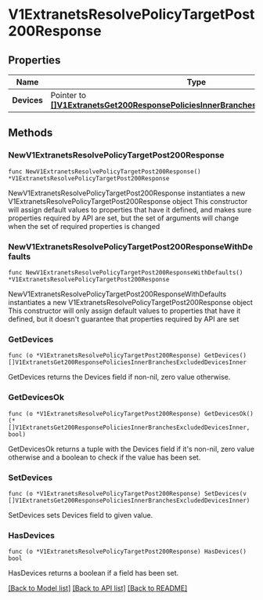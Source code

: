 # V1ExtranetsResolvePolicyTargetPost200Response

## Properties

Name | Type | Description | Notes
------------ | ------------- | ------------- | -------------
**Devices** | Pointer to [**[]V1ExtranetsGet200ResponsePoliciesInnerBranchesExcludedDevicesInner**](V1ExtranetsGet200ResponsePoliciesInnerBranchesExcludedDevicesInner.md) |  | [optional] 

## Methods

### NewV1ExtranetsResolvePolicyTargetPost200Response

`func NewV1ExtranetsResolvePolicyTargetPost200Response() *V1ExtranetsResolvePolicyTargetPost200Response`

NewV1ExtranetsResolvePolicyTargetPost200Response instantiates a new V1ExtranetsResolvePolicyTargetPost200Response object
This constructor will assign default values to properties that have it defined,
and makes sure properties required by API are set, but the set of arguments
will change when the set of required properties is changed

### NewV1ExtranetsResolvePolicyTargetPost200ResponseWithDefaults

`func NewV1ExtranetsResolvePolicyTargetPost200ResponseWithDefaults() *V1ExtranetsResolvePolicyTargetPost200Response`

NewV1ExtranetsResolvePolicyTargetPost200ResponseWithDefaults instantiates a new V1ExtranetsResolvePolicyTargetPost200Response object
This constructor will only assign default values to properties that have it defined,
but it doesn't guarantee that properties required by API are set

### GetDevices

`func (o *V1ExtranetsResolvePolicyTargetPost200Response) GetDevices() []V1ExtranetsGet200ResponsePoliciesInnerBranchesExcludedDevicesInner`

GetDevices returns the Devices field if non-nil, zero value otherwise.

### GetDevicesOk

`func (o *V1ExtranetsResolvePolicyTargetPost200Response) GetDevicesOk() (*[]V1ExtranetsGet200ResponsePoliciesInnerBranchesExcludedDevicesInner, bool)`

GetDevicesOk returns a tuple with the Devices field if it's non-nil, zero value otherwise
and a boolean to check if the value has been set.

### SetDevices

`func (o *V1ExtranetsResolvePolicyTargetPost200Response) SetDevices(v []V1ExtranetsGet200ResponsePoliciesInnerBranchesExcludedDevicesInner)`

SetDevices sets Devices field to given value.

### HasDevices

`func (o *V1ExtranetsResolvePolicyTargetPost200Response) HasDevices() bool`

HasDevices returns a boolean if a field has been set.


[[Back to Model list]](../README.md#documentation-for-models) [[Back to API list]](../README.md#documentation-for-api-endpoints) [[Back to README]](../README.md)


